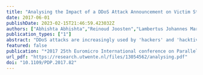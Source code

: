 ```yaml
---
title: "Analysing the Impact of a DDoS Attack Announcement on Victim Stock Prices"
date: 2017-06-01
publishDate: 2023-02-15T21:46:59.423032Z
authors: ["Abhishta Abhishta","Reinoud Joosten","Lambertus Johannes Maria Nieuwenhuis"]
publication_types: ["1"]
abstract: "DDoS attacks are increasingly used by 'hackers' and 'hacktivists' for various purposes. A number of on-line tools are available to launch an attack of significant intensity. These attacks lead to a variety of losses at the victim's end. We analyse the impact of Distributed Denial-of-Service (DDoS) attack announcements over a period of 5 years on the stock prices of the victim firms. We propose a method for event studies that does not assume the cumulative abnormal returns to be normally distributed, instead we use the empirical distribution for testing purposes. In most cases we find no significant impact on the stock returns but in cases where a DDoS attack creates an interruption in the services provided to the customer, we find a significant negative impact"
featured: false
publication: "*2017 25th Euromicro International conference on Parallel, Distributed, and Network-Based Processing (PDP)*"
url_pdf: "https://research.utwente.nl/files/13054562/analysing.pdf"
doi: "10.1109/PDP.2017.82"
---
```

